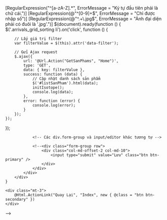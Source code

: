 <div>
[RegularExpression("^[a-zA-Z].*", ErrorMessage = "Ký tự đầu tiên phải là chữ cái.")]
[RegularExpression(@"^[0-9]+$", ErrorMessage = "Chỉ được nhập số")]
[RegularExpression(@"^.+\.jpg$", ErrorMessage = "Ảnh đại diện phải có đuôi là '.jpg'.")]
$(document).ready(function () {
    $('.arrivals_grid_sorting li').on('click', function () {
       
        // Lấy giá trị filter
        var filterValue = $(this).attr('data-filter');

        // Gửi Ajax request
        $.ajax({
            url: '@Url.Action("GetSanPhams", "Home")',
            type: 'GET',
            data: { key: filterValue },
            success: function (data) {
                // Cập nhật danh sách sản phẩm
                $('#listSanPham').html(data);
                initIsotope();
                console.log(data);
            },
            error: function (error) {
                console.log(error);
            }
        });
    });
});

<!--<div class="container mt-5">
    <h2>Sửa Sản Phẩm</h2>

    @using (Html.BeginForm())
    {
        @Html.AntiForgeryToken()

        <div class="card">
            <div class="card-body">
                <h4 class="card-title">Sản Phẩm</h4>
                <hr />

                @Html.ValidationSummary(true, "", new { @class = "text-danger" })
                @Html.HiddenFor(model => model.MaSanPham)

                <div class="form-group row">
                    @Html.LabelFor(model => model.TenSanPham, htmlAttributes: new { @class = "col-md-2 col-form-label" })
                    <div class="col-md-10">
                        @Html.EditorFor(model => model.TenSanPham, new { htmlAttributes = new { @class = "form-control" } })
                        @Html.ValidationMessageFor(model => model.TenSanPham, "", new { @class = "text-danger" })
                    </div>
                </div>-->

                <!-- Các div.form-group và input/editor khác tương tự -->

                <!--<div class="form-group row">
                    <div class="col-md-offset-2 col-md-10">
                        <input type="submit" value="Lưu" class="btn btn-primary" />
                    </div>
                </div>
            </div>
        </div>
    }

    <div class="mt-3">
        @Html.ActionLink("Quay Lại", "Index", new { @class = "btn btn-secondary" })
    </div>
</div>-->
</div>
